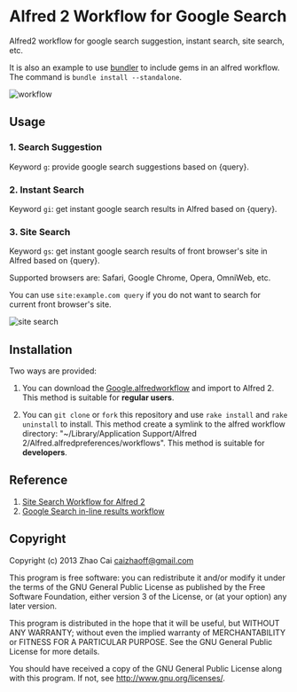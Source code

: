 # Alfred 2 Workflow for Google Search

Alfred2 workflow for google search suggestion, instant search, site search, etc.

It is also an example to use [bundler][gembundler] to include gems in an alfred workflow. The command is `bundle install --standalone`.

![workflow](https://raw.github.com/zhaocai/alfred2-google-workflow/master/screenshots/workflow.png)

## Usage

### 1. Search Suggestion

Keyword `g`: provide google search suggestions based on {query}.

### 2. Instant Search

Keyword `gi`: get instant google search results in Alfred based on {query}.

### 3. Site Search

Keyword `gs`: get instant google search results of front browser's site in Alfred based on {query}.

Supported browsers are: Safari, Google Chrome, Opera, OmniWeb, etc.


You can use `site:example.com query` if you do not want to search for current front browser's site.

![site search](https://raw.github.com/zhaocai/alfred2-google-workflow/master/screenshots/site_search.png)

## Installation

Two ways are provided:

1. You can download the [Google.alfredworkflow](https://github.com/zhaocai/alfred2-google-workflow/raw/master/Google.alfredworkflow) and import to Alfred 2. This method is suitable for **regular users**.

2. You can `git clone` or `fork` this repository and use `rake install` and `rake uninstall` to install.
This method create a symlink to the alfred workflow directory: "~/Library/Application Support/Alfred 2/Alfred.alfredpreferences/workflows". This method is suitable for **developers**.

## Reference

1. [Site Search Workflow for Alfred 2][lucifr-site]
2. [Google Search in-line results workflow][google-search-in-line-results-workflow]

## Copyright

Copyright (c) 2013 Zhao Cai <caizhaoff@gmail.com>

This program is free software: you can redistribute it and/or modify it under
the terms of the GNU General Public License as published by the Free Software
Foundation, either version 3 of the License, or (at your option)
any later version.

This program is distributed in the hope that it will be useful, but WITHOUT
ANY WARRANTY; without even the implied warranty of MERCHANTABILITY or FITNESS
FOR A PARTICULAR PURPOSE. See the GNU General Public License for more details.

You should have received a copy of the GNU General Public License along with
this program. If not, see <http://www.gnu.org/licenses/>.


[gembundler]: http://gembundler.com/

[lucifr-site]: http://lucifr.com/2013/03/15/site-search-workflow-for-alfred-2/

[google-search-in-line-results-workflow]: http://www.alfredforum.com/topic/940-google-search-in-line-results-workflow/?hl=%2Bgoogle+%2Bworkflow

